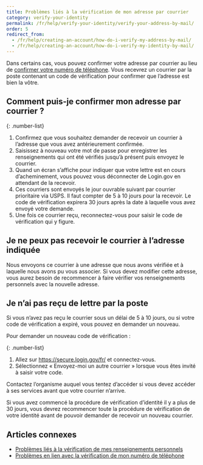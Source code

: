 ```yaml
---
title: Problèmes liés à la vérification de mon adresse par courrier
category: verify-your-identity
permalink: /fr/help/verify-your-identity/verify-your-address-by-mail/
order: 5
redirect_from:
  - /fr/help/creating-an-account/how-do-i-verify-my-address-by-mail/
  - /fr/help/creating-an-account/how-do-i-verify-my-identity-by-mail/
---
```


Dans certains cas, vous pouvez confirmer votre adresse par courrier au lieu de [confirmer votre numéro de téléphone](#). Vous recevrez un courrier par la poste contenant un code de vérification pour confirmer que l’adresse est bien la vôtre.

## Comment puis-je confirmer mon adresse par courrier ?

{: .number-list}

1. Confirmez que vous souhaitez demander de recevoir un courrier à l’adresse que vous avez antérieurement confirmée.
1. Saisissez à nouveau votre mot de passe pour enregistrer les renseignements qui ont été vérifiés jusqu’à présent puis envoyez le courrier.
1. Quand un écran s’affiche pour indiquer que votre lettre est en cours d’acheminement, vous pouvez vous déconnecter de Login.gov en attendant de la recevoir.
1. Ces courriers sont envoyés le jour ouvrable suivant par courrier prioritaire via USPS. Il faut compter de 5 à 10 jours pour la recevoir. Le code de vérification expirera 30 jours après la date à laquelle vous avez envoyé votre demande.
1. Une fois ce courrier reçu, reconnectez-vous pour saisir le code de vérification qui y figure.

## Je ne peux pas recevoir le courrier à l’adresse indiquée

Nous envoyons ce courrier à une adresse que nous avons vérifiée et à laquelle nous avons pu vous associer. Si vous devez modifier cette adresse, vous aurez besoin de recommencer à faire vérifier vos renseignements personnels avec la nouvelle adresse.

## Je n’ai pas reçu de lettre par la poste

Si vous n’avez pas reçu le courrier sous un délai de 5 à 10 jours, ou si votre code de vérification a expiré, vous pouvez en demander un nouveau.

Pour demander un nouveau code de vérification :

{: .number-list}
1. Allez sur <https://secure.login.gov/fr/> et connectez-vous.
1. Sélectionnez « Envoyez-moi un autre courrier » lorsque vous êtes invité à saisir votre code.

Contactez l’organisme auquel vous tentez d’accéder si vous devez accéder à ses services avant que votre courrier n’arrive.

Si vous avez commencé la procédure de vérification d’identité il y a plus de 30 jours, vous devrez recommencer toute la procédure de vérification de votre identité avant de pouvoir demander de recevoir un nouveau courrier.

## Articles connexes

* [Problèmes liés à la vérification de mes renseignements personnels](/fr/help/verify-your-identity/issues-verifying-my-personal-information/)
* [Problèmes en lien avec la vérification de mon numéro de téléphone](/fr/help/verify-your-identity/phone-number/)
